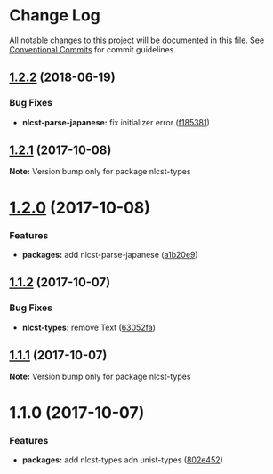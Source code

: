 # Change Log

All notable changes to this project will be documented in this file.
See [Conventional Commits](https://conventionalcommits.org) for commit guidelines.

<a name="1.2.2"></a>
## [1.2.2](https://github.com/azu/nlp-pattern-match/compare/nlcst-types@1.2.1...nlcst-types@1.2.2) (2018-06-19)


### Bug Fixes

* **nlcst-parse-japanese:** fix initializer error ([f185381](https://github.com/azu/nlp-pattern-match/commit/f185381))




<a name="1.2.1"></a>
## [1.2.1](https://github.com/azu/nlp-pattern-match/compare/nlcst-types@1.2.0...nlcst-types@1.2.1) (2017-10-08)




**Note:** Version bump only for package nlcst-types

<a name="1.2.0"></a>
# [1.2.0](https://github.com/azu/nlp-pattern-match/compare/nlcst-types@1.1.2...nlcst-types@1.2.0) (2017-10-08)


### Features

* **packages:** add nlcst-parse-japanese ([a1b20e9](https://github.com/azu/nlp-pattern-match/commit/a1b20e9))




<a name="1.1.2"></a>
## [1.1.2](https://github.com/azu/nlp-pattern-match/compare/nlcst-types@1.1.1...nlcst-types@1.1.2) (2017-10-07)


### Bug Fixes

* **nlcst-types:** remove Text ([63052fa](https://github.com/azu/nlp-pattern-match/commit/63052fa))




<a name="1.1.1"></a>
## [1.1.1](https://github.com/azu/nlp-pattern-match/compare/nlcst-types@1.1.0...nlcst-types@1.1.1) (2017-10-07)




**Note:** Version bump only for package nlcst-types

<a name="1.1.0"></a>
# 1.1.0 (2017-10-07)


### Features

* **packages:** add nlcst-types adn unist-types ([802e452](https://github.com/azu/nlp-pattern-match/commit/802e452))
